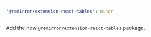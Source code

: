 ```yaml
---
'@remirror/extension-react-tables': minor
---
```


Add the new `@remirror/extension-react-tables` package.
